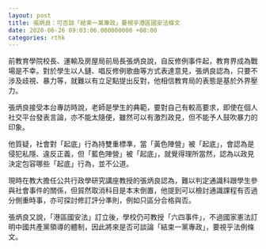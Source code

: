 ```yaml
---
layout: post
title: 張炳良：可否談「結束一黨專政」要視乎港區國安法條文
date: 2020-06-26 09:03:06.000000000 +08:00
categories: rthk
---
```


前教育學院校長、運輸及房屋局前局長張炳良說，自反修例事件起，教育界成為戰場是不幸。對於學生以人鏈、唱反修例歌曲等方式表達意見，張炳良認為，只要不涉及歧視、暴力等，就難以有立足點提出反對，他相信教育局的表態是基於外界壓力。

張炳良接受本台專訪時說，老師是學生的典範，要對自己有較高要求，即使在個人社交平台發表言論，亦不能太隨便，雖然可以有激烈政見，但不能予人鼓吹暴力的印象。

他質疑，社會對「起底」行為持雙重標準，當「黃色陣營」被「起底」，會認為是侵犯私隱、違反正義，但「藍色陣營」被「起底」，就覺得理所當然，認為以政見決定包容哪些「起底」行為，並不公道。

現時在教大擔任公共行政學研究講座教授的張炳良認為，難以判定通識科跟學生參與社會事件的關係，但貿然取消科目是本末倒置，他提到可以檢討通識課程有否過分側重時事，亦可探討修訂評分準則，例如只區分合格與否。

張炳良又說，「港區國安法」訂立後，學校仍可教授「六四事件」，不過國家憲法訂明中國共產黨領導的體制，因此將來是否可談論「結束一黨專政」，要視乎法例條文。

